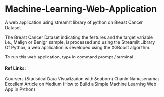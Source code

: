 # Machine-Learning-Web-Application
A web application using streamlit library of python on Breast Cancer Dataset 

The Breast Cancer Dataset indicating the features and the target variable i.e., Malign or Benign sample, is processed and using the Streamlit Library Of Python, a web application is developed using the XGBoost algorithm.

To run this web application, type <streamlit run web_app_bc.py> in command prompt / terminal


#### Ref Links : 
Coursera (Statistical Data Visualization with Seaborn) 
Chanin Nantasenamat Excellent Article on Medium (How to Build a Simple Machine Learning Web App in Python)
